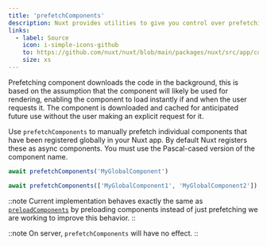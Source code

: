 ```yaml
---
title: 'prefetchComponents'
description: Nuxt provides utilities to give you control over prefetching components.
links:
  - label: Source
    icon: i-simple-icons-github
    to: https://github.com/nuxt/nuxt/blob/main/packages/nuxt/src/app/composables/preload.ts
    size: xs
---
```



Prefetching component downloads the code in the background, this is based on the assumption that the component will likely be used for rendering, enabling the component to load instantly if and when the user requests it. The component is downloaded and cached for anticipated future use without the user making an explicit request for it.

Use `prefetchComponents` to manually prefetch individual components that have been registered globally in your Nuxt app. By default Nuxt registers these as async components. You must use the Pascal-cased version of the component name.

```ts
await prefetchComponents('MyGlobalComponent')

await prefetchComponents(['MyGlobalComponent1', 'MyGlobalComponent2'])
```

::note
Current implementation behaves exactly the same as [`preloadComponents`](/docs/api/utils/preload-components) by preloading components instead of just prefetching we are working to improve this behavior.
::

::note
On server, `prefetchComponents` will have no effect.
::
